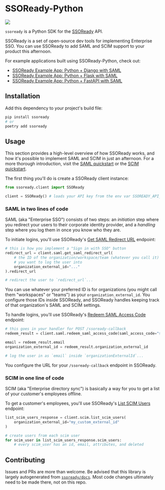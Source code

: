 # SSOReady-Python

[![](https://img.shields.io/pypi/v/ssoready)](https://pypi.org/project/ssoready/)

`ssoready` is a Python SDK for the [SSOReady](https://ssoready.com) API.

SSOReady is a set of open-source dev tools for implementing Enterprise SSO. You
can use SSOReady to add SAML and SCIM support to your product this afternoon.

For example applications built using SSOReady-Python, check out:

- [SSOReady Example App: Python + Django with SAML](https://github.com/ssoready/ssoready-example-app-python-django-saml)
- [SSOReady Example App: Python + Flask with SAML](https://github.com/ssoready/ssoready-example-app-python-flask-saml)
- [SSOReady Example App: Python + FastAPI with SAML](https://github.com/ssoready/ssoready-example-app-python-fastapi-saml)

## Installation

Add this dependency to your project's build file:

```bash
pip install ssoready
# or
poetry add ssoready
```

## Usage

This section provides a high-level overview of how SSOReady works, and how it's
possible to implement SAML and SCIM in just an afternoon. For a more thorough
introduction, visit the [SAML
quickstart](https://ssoready.com/docs/saml/saml-quickstart) or the [SCIM
quickstart](https://ssoready.com/docs/scim/scim-quickstart).

The first thing you'll do is create a SSOReady client instance:

```python
from ssoready.client import SSOReady

client = SSOReady() # loads your API key from the env var SSOREADY_API_KEY
```

### SAML in two lines of code

SAML (aka "Enterprise SSO") consists of two steps: an _initiation_ step where
you redirect your users to their corporate identity provider, and a _handling_
step where you log them in once you know who they are.

To initiate logins, you'll use SSOReady's [Get SAML Redirect
URL](https://ssoready.com/docs/api-reference/saml/get-saml-redirect-url)
endpoint:

```python
# this is how you implement a "Sign in with SSO" button
redirect_url = client.saml.get_saml_redirect_url(
    # the ID of the organization/workspace/team (whatever you call it)
    # you want to log the user into
    organization_external_id="..."
).redirect_url

# redirect the user to `redirect_url`...
```

You can use whatever your preferred ID is for organizations (you might call them
"workspaces" or "teams") as your `organization_external_id`. You configure those
IDs inside SSOReady, and SSOReady handles keeping track of that organization's
SAML and SCIM settings.

To handle logins, you'll use SSOReady's [Redeem SAML Access
Code](https://ssoready.com/docs/api-reference/saml/redeem-saml-access-code) endpoint:

```python
# this goes in your handler for POST /ssoready-callback
redeem_result = client.saml.redeem_saml_access_code(saml_access_code="saml_access_code_...")

email = redeem_result.email
organization_external_id = redeem_result.organization_external_id

# log the user in as `email` inside `organizationExternalId`...
```

You configure the URL for your `/ssoready-callback` endpoint in SSOReady.

### SCIM in one line of code

SCIM (aka "Enterprise directory sync") is basically a way for you to get a list
of your customer's employees offline.

To get a customer's employees, you'll use SSOReady's [List SCIM
Users](https://ssoready.com/docs/api-reference/scim/list-scim-users) endpoint:

```python
list_scim_users_response = client.scim.list_scim_users(
    organization_external_id="my_custom_external_id"
)

# create users from each scim user
for scim_user in list_scim_users_response.scim_users:
    # every scim_user has an id, email, attributes, and deleted
```

## Contributing

Issues and PRs are more than welcome. Be advised that this library is largely
autogenerated from [`ssoready/docs`](https://github.com/ssoready/docs). Most
code changes ultimately need to be made there, not on this repo.
